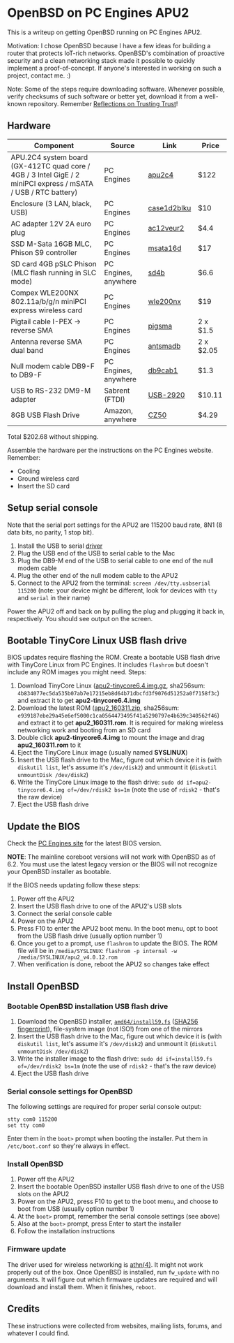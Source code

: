 # OpenBSD on PC Engines APU2

This is a writeup on getting OpenBSD running on PC Engines APU2.

Motivation: I chose OpenBSD because I have a few ideas for building a router that protects IoT-rich networks. OpenBSD's combination of proactive security and a clean networking stack made it possible to quickly implement a proof-of-concept. If anyone's interested in working on such a project, contact me. :)

Note: Some of the steps require downloading software. Whenever possible, verify checksums of such software or better yet, download it from a well-known repository. Remember [Reflections on Trusting Trust](https://www.ece.cmu.edu/~ganger/712.fall02/papers/p761-thompson.pdf)!

## Hardware

| Component  | Source | Link  | Price  |
|---|---|---|---|
| APU.2C4 system board (GX-412TC quad core / 4GB / 3 Intel GigE / 2 miniPCI express / mSATA / USB / RTC battery) | PC Engines | [apu2c4](http://www.pcengines.ch/apu2c4.htm) | $122
| Enclosure (3 LAN, black, USB) | PC Engines | [case1d2blku](http://www.pcengines.ch/case1d2blku.htm) | $10
| AC adapter 12V 2A euro plug | PC Engines | [ac12veur2 ](http://www.pcengines.ch/ac12veur2.htm) | $4.4
| SSD M-Sata 16GB MLC, Phison S9 controller | PC Engines | [msata16d](http://www.pcengines.ch/msata16d.htm) | $17
| SD card 4GB pSLC Phison (MLC flash running in SLC mode) | PC Engines, anywhere | [sd4b](http://www.pcengines.ch/sd4b.htm) | $6.6
| Compex WLE200NX 802.11a/b/g/n miniPCI express wireless card | PC Engines | [wle200nx](http://www.pcengines.ch/wle200nx.htm) | $19
| Pigtail cable I-PEX -> reverse SMA | PC Engines | [pigsma](http://www.pcengines.ch/pigsma.htm) | 2 x $1.5
| Antenna reverse SMA dual band | PC Engines | [antsmadb](http://www.pcengines.ch/antsmadb.htm) | 2 x $2.05
| Null modem cable DB9-F to DB9-F | PC Engines, anywhere | [db9cab1](http://www.pcengines.ch/db9cab1.htm) | $1.3
| USB to RS-232 DM9-M adapter | Sabrent (FTDI) | [USB-2920](https://www.sabrent.com/category/cables/USB-2920/) | $10.11 |
| 8GB USB Flash Drive | Amazon, anywhere | [CZ50](http://www.amazon.com/SanDisk-Cruzer-Frustration-Free-Packaging--SDCZ50-008G-AFFP/dp/B007KFAG7U/) | $4.29

Total $202.68 without shipping.

Assemble the hardware per the instructions on the PC Engines website. Remember:

  * Cooling
  * Ground wireless card
  * Insert the SD card

## Setup serial console

Note that the serial port settings for the APU2 are 115200 baud rate, 8N1 (8 data bits, no parity, 1 stop bit).

1. Install the USB to serial [driver](http://downloads.trendnet.com/tu-s9_v2/utilities/driver_tu-s9_20151110.zip)
2. Plug the USB end of the USB to serial cable to the Mac
3. Plug the DB9-M end of the USB to serial cable to one end of the null modem cable
4. Plug the other end of the null modem cable to the APU2
5. Connect to the APU2 from the terminal: `screen /dev/tty.usbserial 115200` (note: your device might be different, look for devices with `tty` and `serial` in their name)

Power the APU2 off and back on by pulling the plug and plugging it back in, respectively. You should see output on the screen.

## Bootable TinyCore Linux USB flash drive

BIOS updates require flashing the ROM. Create a bootable USB flash drive with TinyCore Linux from PC Engines. It includes `flashrom` but doesn't include any ROM images you might need. Steps:

1. Download TinyCore Linux ([apu2-tinycore6.4.img.gz](http://pcengines.ch/file/apu2-tinycore6.4.img.gz), sha256sum: `4b834077ec5da535b07ab7e17215eb8d64b71dbcfd3f9076d51252a0f7158f3c`) and extract it to get **apu2-tinycore6.4.img**
2. Download the latest ROM ([apu2_160311.zip](http://www.pcengines.ch/file/apu2_160311.zip), sha256sum: `e939187ebe29a45e6ef5000c1ca0564473495f41a5290797e4b639c340562f46`) and extract it to get **apu2_160311.rom**. It is required for making wireless networking work and booting from an SD card
3. Double click **apu2-tinycore6.4.img**
 to mount the image and drag **apu2_160311.rom** to it
4. Eject the TinyCore Linux image (usually named **SYSLINUX**)
5. Insert the USB flash drive to the Mac, figure out which device it is (with `diskutil list`, let's assume it's `/dev/disk2`) and unmount it (`diskutil unmountDisk /dev/disk2`)
6. Write the TinyCore Linux image to the flash drive: `sudo dd if=apu2-tinycore6.4.img of=/dev/rdisk2 bs=1m` (note the use of `rdisk2` - that's the raw device)
7. Eject the USB flash drive

## Update the BIOS

Check the [PC Engines site](https://github.com/pcengines/apu2-documentation#legacy) for the latest BIOS version.

**NOTE**: The mainline coreboot versions will not work with OpenBSD as of 6.2. You must use the latest legacy version or the BIOS will not recognize your OpenBSD installer as bootable.

If the BIOS needs updating follow these steps:

1. Power off the APU2
2. Insert the USB flash drive to one of the APU2's USB slots
3. Connect the serial console cable
4. Power on the APU2
5. Press F10 to enter the APU2 boot menu. In the boot menu, opt to boot from the USB flash drive (usually option number 1)
6. Once you get to a prompt, use `flashrom` to update the BIOS. The ROM file will be in `/media/SYSLINUX`: `flashrom -p internal -w /media/SYSLINUX/apu2_v4.0.12.rom`
7. When verification is done, reboot the APU2 so changes take effect

## Install OpenBSD

### Bootable OpenBSD installation USB flash drive

1. Download the OpenBSD installer, [`amd64/install59.fs`](http://ftp.openbsd.org/pub/OpenBSD/5.9/amd64/install59.fs) ([SHA256 fingerprint](http://ftp.openbsd.org/pub/OpenBSD/5.9/amd64/SHA256)), file-system image (not ISO!) from one of the mirrors
2. Insert the USB flash drive to the Mac, figure out which device it is (with `diskutil list`, let's assume it's `/dev/disk2`) and unmount it (`diskutil unmountDisk /dev/disk2`)
3. Write the installer image to the flash drive: `sudo dd if=install59.fs of=/dev/rdisk2 bs=1m` (note the use of `rdisk2` - that's the raw device)
4. Eject the USB flash drive

### Serial console settings for OpenBSD

The following settings are required for proper serial console output:

```
stty com0 115200
set tty com0
```

Enter them in the `boot>` prompt when booting the installer. Put them in `/etc/boot.conf` so they're always in effect.

### Install OpenBSD

1. Power off the APU2
2. Insert the bootable OpenBSD installer USB flash drive to one of the USB slots on the APU2
3. Power on the APU2, press F10 to get to the boot menu, and choose to boot from USB (usually option number 1)
4. At the `boot>` prompt, remember the serial console settings (see above)
5. Also at the `boot>` prompt, press Enter to start the installer
6. Follow the installation instructions

### Firmware update

The driver used for wireless networking is [athn(4)](http://www.openbsd.org/cgi-bin/man.cgi/OpenBSD-current/man4/athn.4?query=athn). It might not work properly out of the box. Once OpenBSD is installed, run `fw_update` with no arguments. It will figure out which firmware updates are required and will download and install them. When it finishes, `reboot`.

## Credits

These instructions were collected from websites, mailing lists, forums, and whatever I could find.
